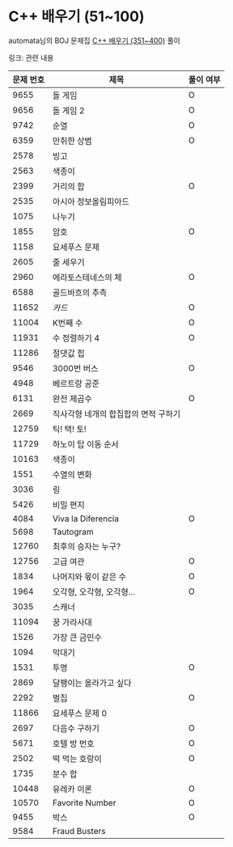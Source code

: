 # C++ 배우기 (51~100)
automata님의 BOJ 문제집 [C++ 배우기 (351~400)](https://www.acmicpc.net/workbook/view/617) 풀이  
  
링크: 관련 내용

|문제 번호|제목|풀이 여부|
|---|---|---|
|9655 |돌 게임    |O|
|9656 |돌 게임 2  |O|
|9742 |순열  |O|
|6359 |만취한 상범  |O|
|2578 |빙고  | |
|2563 |색종이 | |
|2399 |거리의 합|O|
|2535 |아시아 정보올림피아드 | |
|1075 |나누기 | |
|1855 |암호  |O|
|1158 |요세푸스 문제 | |
|2605 |줄 세우기   | |
|2960 |에라토스테네스의 체  |O|
|6588 |골드바흐의 추측    | |
|11652|*카드*  |O|
|11004|K번째 수   |O|
|11931|수 정렬하기 4    |O|
|11286|절댓값 힙   | |
|9546 |3000번 버스    |O|
|4948 |베르트랑 공준 | |
|6131 |완전 제곱수  |O|
|2669 |직사각형 네개의 합집합의 면적 구하기    | |
|12759|틱! 택! 토!    | |
|11729|하노이 탑 이동 순서 | |
|10163|색종이 | |
|1551 |수열의 변화  | |
|3036 |링   | |
|5426 |비밀 편지   | |
|4084 |Viva la Diferencia  |O|
|5698 |Tautogram   | |
|12760|최후의 승자는 누구? | |
|12756|고급 여관   |O|
|1834 |나머지와 몫이 같은 수    |O|
|1964 |오각형, 오각형, 오각형…  |O|
|3035 |스캐너 | |
|11094|꿍 가라사대  | |
|1526 |가장 큰 금민수        | |
|1094 |막대기   | |
|1531 |투명      |O|
|2869 |달팽이는 올라가고 싶다    | |
|2292 |벌집  |O|
|11866|요세푸스 문제 0   | |
|2697 |다음수 구하기 |O|
|5671 |호텔 방 번호 |O|
|2502 |떡 먹는 호랑이   |O|
|1735 |분수 합    | |
|10448|유레카 이론  |O|
|10570|Favorite Number |O|
|9455 |박스  |O|
|9584 |Fraud Busters   | |